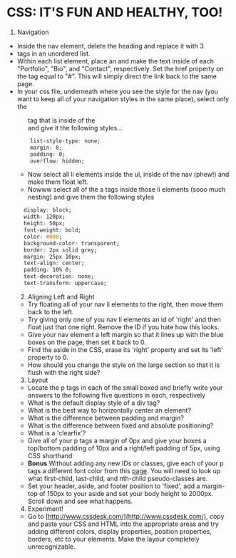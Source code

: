 # CSS: IT'S FUN AND HEALTHY, TOO!

1. Navigation
- Inside the nav element, delete the heading and replace it with 3 <li> tags in an unordered list.
- Within each list element, place an <a> and make the text inside of each <a> "Portfolio", "Bio", and "Contact", respectively. Set the href property on the <a> tag equal to "#". This will simply direct the link back to the same page.   
- In your css file, underneath where you see the style for the nav (you want to keep all of your navigation styles in the same place), select only the <ul> tag that is inside of the <nav> and give it the following styles...

```css
    list-style-type: none;
    margin: 0;
    padding: 0;
    overflow: hidden;
```

- Now select all li elements inside the ul, inside of the nav (phew!) and make them float left.
- Nowww select all of the a tags inside those li elements (sooo much nesting) and give them the following styles

```css
  display: block;
  width: 120px;
  height: 50px;
  font-weight: bold;
  color: #000;
  background-color: transparent;
  border: 2px solid grey;
  margin: 25px 10px;
  text-align: center;
  padding: 10% 0;
  text-decoration: none;
  text-transform: uppercase;
```

2. Aligning Left and Right
- Try floating all of your nav li elements to the right, then move them back to the left.
- Try giving only one of you nav li elements an id of 'right' and then float just that one right. Remove the ID if you hate how this looks.
- Give your nav element a left margin so that it lines up with the blue boxes on the page, then set it back to 0.
- Find the aside in the CSS, erase its 'right' property and set its 'left' property to 0.
- How should you change the style on the large section so that it is flush with the right side?

3. Layout
- Locate the p tags in each of the small boxed and briefly write your answers to the following five questions in each, respectively
- What is the default display style of a div tag?
- What is the best way to horizontally center an element?
- What is the difference between padding and margin?
- What is the difference between fixed and absolute positioning?
- What is a 'clearfix'?
- Give all of your p tags a margin of 0px and give your boxes a top/bottom padding of 10px and a right/left padding of 5px, using CSS shorthand
- **Bonus** Without adding any new IDs or classes, give each of your p tags a different font color from this [page](http://www.crockford.com/wrrrld/color.html). You will need to look up what first-child, last-child, and nth-child pseudo-classes are.
- Set your header, aside, and footer position to 'fixed', add a margin-top of 150px to your aside and set your body height to 2000px. Scroll down and see what happens.

4. Experiment!
- Go to [http://www.cssdesk.com/](http://www.cssdesk.com/), copy and paste your CSS and HTML into the appropriate areas and try adding different colors, display properties, position properties, borders, etc to your elements. Make the layour completely unrecognizable.
